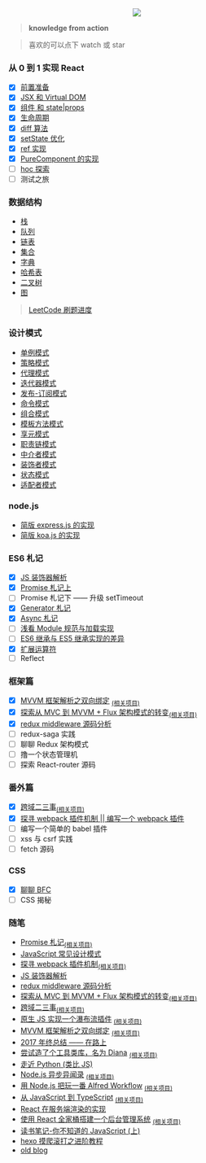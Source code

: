 <div align="center">
  <img src="http://oqhtscus0.bkt.clouddn.com/2e172dced41f13fc3e9a4a481bb012d4.jpg-200">
</div>

> **knowledge from action**

> 喜欢的可以点下 watch 或 star

### 从 0 到 1 实现 React

- [x] [前置准备](https://github.com/MuYunyun/blog/blob/master/BasicSkill/从0到1实现React/0.前置准备.md)
- [x] [JSX 和 Virtual DOM](https://github.com/MuYunyun/blog/blob/master/BasicSkill/从0到1实现React/1.JSX和虚拟DOM.md)
- [x] [组件 和 state|props](https://github.com/MuYunyun/blog/blob/master/BasicSkill/从0到1实现React/2.组件和state|props.md)
- [x] [生命周期](https://github.com/MuYunyun/blog/blob/master/BasicSkill/从0到1实现React/3.生命周期.md)
- [x] [diff 算法](https://github.com/MuYunyun/blog/issues/26)
- [x] [setState 优化](https://github.com/MuYunyun/blog/blob/master/BasicSkill/从0到1实现React/5.setState.md)
- [x] [ref 实现](https://github.com/MuYunyun/blog/blob/master/BasicSkill/从0到1实现React/6.ref.md)
- [x] [PureComponent 的实现](https://github.com/MuYunyun/blog/blob/master/BasicSkill/从0到1实现React/7.PureComponent.md)
- [ ] [hoc 探索](https://github.com/MuYunyun/blog/blob/master/BasicSkill/从0到1实现React/8.hoc组件探索.md)
- [ ] 测试之旅

### 数据结构

* [栈](https://github.com/MuYunyun/blog/blob/master/BasicSkill/algorithm/栈.md)
* [队列](https://github.com/MuYunyun/blog/blob/master/BasicSkill/algorithm/队列.md)
* [链表](https://github.com/MuYunyun/blog/blob/master/BasicSkill/algorithm/链表.md)
* [集合](https://github.com/MuYunyun/blog/blob/master/BasicSkill/algorithm/集合.md)
* [字典](https://github.com/MuYunyun/blog/blob/master/BasicSkill/algorithm/字典.md)
* [哈希表](https://github.com/MuYunyun/blog/blob/master/BasicSkill/algorithm/哈希表.md)
* [二叉树](https://github.com/MuYunyun/blog/blob/master/BasicSkill/algorithm/二叉树.md)
* [图](https://github.com/MuYunyun/blog/blob/master/BasicSkill/algorithm/图.md)

> [LeetCode 刷题进度](https://github.com/MuYunyun/blog/blob/master/LeetCode/README.md)

### 设计模式

* [单例模式](https://github.com/MuYunyun/blog/blob/master/BasicSkill/设计模式/单例模式.md)
* [策略模式](https://github.com/MuYunyun/blog/blob/master/BasicSkill/设计模式/策略模式.md)
* [代理模式](https://github.com/MuYunyun/blog/blob/master/BasicSkill/设计模式/代理模式.md)
* [迭代器模式](https://github.com/MuYunyun/blog/blob/master/BasicSkill/设计模式/迭代器模式.md)
* [发布-订阅模式](https://github.com/MuYunyun/blog/blob/master/BasicSkill/设计模式/发布订阅模式.md)
* [命令模式](https://github.com/MuYunyun/blog/blob/master/BasicSkill/设计模式/命令模式.md)
* [组合模式](https://github.com/MuYunyun/blog/blob/master/BasicSkill/设计模式/组合模式.md)
* [模板方法模式](https://github.com/MuYunyun/blog/blob/master/BasicSkill/设计模式/模板方法模式.md)
* [享元模式](https://github.com/MuYunyun/blog/blob/master/BasicSkill/设计模式/享元模式.md)
* [职责链模式](https://github.com/MuYunyun/blog/blob/master/BasicSkill/设计模式/职责链模式.md)
* [中介者模式](https://github.com/MuYunyun/blog/blob/master/BasicSkill/设计模式/中介者模式.md)
* [装饰者模式](https://github.com/MuYunyun/blog/blob/master/BasicSkill/设计模式/装饰者模式.md)
* [状态模式](https://github.com/MuYunyun/blog/blob/master/BasicSkill/设计模式/状态模式.md)
* [适配者模式](https://github.com/MuYunyun/blog/blob/master/BasicSkill/设计模式/适配者模式.md)

### node.js

* [简版 express.js 的实现](https://github.com/MuYunyun/blog/blob/master/BasicSkill/node/%E7%AE%80%E7%89%88%20express.js%20%E7%9A%84%E5%AE%9E%E7%8E%B0.md)
* [简版 koa.js 的实现](https://github.com/MuYunyun/blog/blob/master/BasicSkill/node/%E7%AE%80%E7%89%88%20koa%20%E7%9A%84%E5%AE%9E%E7%8E%B0.md)

### ES6 札记

- [x] [JS 装饰器解析](https://github.com/MuYunyun/blog/issues/17)
- [x] [Promise 札记上](https://github.com/MuYunyun/blog/blob/master/BasicSkill/readES6/Promise札记.md)
- [ ] Promise 札记下 —— 升级 setTimeout
- [x] [Generator 札记](https://github.com/MuYunyun/blog/blob/master/BasicSkill/readES6/Generator札记.md)
- [x] [Async 札记](https://github.com/MuYunyun/blog/blob/master/BasicSkill/readES6/Async札记.md)
- [ ] [浅看 Module 规范与加载实现](https://github.com/MuYunyun/blog/blob/master/BasicSkill/readES6/模块.md)
- [ ] [ES6 继承与 ES5 继承实现的差异](https://github.com/MuYunyun/blog/blob/master/BasicSkill/readES6/继承.md)
- [x] [扩展运算符](https://github.com/MuYunyun/blog/blob/master/BasicSkill/readES6/扩展运算符.md)
- [ ] Reflect

### 框架篇

- [x] [MVVM 框架解析之双向绑定](https://github.com/MuYunyun/fe_cloud/issues/11) <sub>[(相关项目)](https://github.com/MuYunyun/mvvm)
- [x] [探索从 MVC 到 MVVM + Flux 架构模式的转变](https://github.com/MuYunyun/blog/issues/14)<sub>[(相关项目)](https://github.com/MuYunyun/stateManage)
- [x] [redux middleware 源码分析](https://github.com/MuYunyun/blog/issues/15)
- [ ] redux-saga 实践
- [ ] 聊聊 Redux 架构模式
- [ ] 撸一个状态管理机
- [ ] 探索 React-router 源码

### 番外篇

- [x] [跨域二三事](https://github.com/MuYunyun/fe_cloud/issues/13)<sub>[(相关项目)](https://github.com/MuYunyun/cross-domain)
- [x] [探寻 webpack 插件机制 || 编写一个 webpack 插件](https://github.com/MuYunyun/blog/issues/19)
- [ ] 编写一个简单的 babel 插件
- [ ] xss 与 csrf 实践
- [ ] fetch 源码

### CSS

- [x] [聊聊 BFC](https://github.com/MuYunyun/blog/blob/master/BasicSkill/css/聊聊BFC.md)
- [ ] CSS 揭秘

### 随笔

* [Promise 札记](https://github.com/MuYunyun/blog/issues/23)<sub>[(相关项目)](https://github.com/MuYunyun/repromise)
* [JavaScript 常见设计模式](https://github.com/MuYunyun/blog/issues/20)
* [探寻 webpack 插件机制](https://github.com/MuYunyun/blog/issues/19)<sub>[(相关项目)](https://github.com/MuYunyun/analyze-webpack-plugin)
* [JS 装饰器解析](https://github.com/MuYunyun/blog/issues/17)
* [redux middleware 源码分析](https://github.com/MuYunyun/blog/issues/15)
* [探索从 MVC 到 MVVM + Flux 架构模式的转变](https://github.com/MuYunyun/blog/issues/14)<sub>[(相关项目)](https://github.com/MuYunyun/stateManage)
* [跨域二三事](https://github.com/MuYunyun/fe_cloud/issues/13)<sub>[(相关项目)](https://github.com/MuYunyun/cross-domain)
* [原生 JS 实现一个瀑布流插件](https://github.com/MuYunyun/fe_cloud/issues/12) <sub>[(相关项目)](https://github.com/MuYunyun/waterfall)
* [MVVM 框架解析之双向绑定](https://github.com/MuYunyun/fe_cloud/issues/11) <sub>[(相关项目)](https://github.com/MuYunyun/mvvm)
* [2017 年终总结 —— 在路上](https://github.com/MuYunyun/fe_cloud/issues/10)
* [尝试造了个工具类库，名为 Diana](https://github.com/MuYunyun/blog/issues/9) <sub>[(相关项目)](https://github.com/MuYunyun/diana)
* [走近 Python (类比 JS)](https://github.com/MuYunyun/blog/issues/8)
* [Node.js 异步异闻录](https://github.com/MuYunyun/blog/issues/7)
<sub>[(相关项目)](https://github.com/MuYunyun/demos-of-node.js)
* [用 Node.js 把玩一番 Alfred Workflow](https://github.com/MuYunyun/blog/issues/6) <sub>[(相关项目)](https://github.com/MuYunyun/commonSearch)
* [从 JavaScript 到 TypeScript](https://github.com/MuYunyun/blog/issues/5)
<sub>[(相关项目)](https://github.com/MuYunyun/TypeScript)
* [React 在服务端渲染的实现](https://github.com/MuYunyun/blog/issues/4)
* [使用 React 全家桶搭建一个后台管理系统](https://github.com/MuYunyun/blog/issues/3)
<sub>[(相关项目)](https://github.com/MuYunyun/reactSPA)
* [读书笔记-你不知道的 JavaScript (上)](https://github.com/MuYunyun/blog/issues/2)
* [hexo 摸爬滚打之进阶教程](https://github.com/MuYunyun/blog/issues/1)
* [old blog](http://www.cnblogs.com/MuYunyun/)
